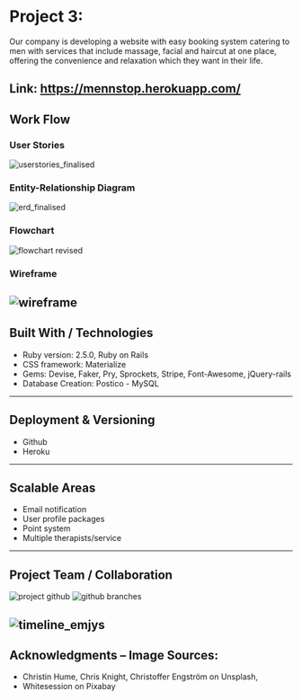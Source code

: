 # Project 3:

Our company is developing a website with easy booking system catering to men with services that include massage, facial and haircut at one place, offering the convenience and relaxation which they want in their life.

Link: https://mennstop.herokuapp.com/
---
## Work Flow
### User Stories
![userstories_finalised](https://user-images.githubusercontent.com/31798170/35610116-1a591bd6-069b-11e8-9054-46a22c62d891.png)

### Entity-Relationship Diagram
![erd_finalised](https://user-images.githubusercontent.com/31798170/35610133-27a2b338-069b-11e8-9795-2b85691e832f.png)

### Flowchart
![flowchart revised](https://user-images.githubusercontent.com/31798170/35548283-5c332d04-05b9-11e8-8200-b79b9bc44625.png)

### Wireframe
![wireframe](https://user-images.githubusercontent.com/31798170/35616686-f30d62e2-06b0-11e8-88d9-9c4509a3acaa.png)
---
## Built With / Technologies
* Ruby version: 2.5.0, Ruby on Rails
* CSS framework: Materialize
* Gems: Devise, Faker, Pry, Sprockets, Stripe, Font-Awesome, jQuery-rails
* Database Creation: Postico - MySQL
---
## Deployment & Versioning
* Github
* Heroku
---
## Scalable Areas
* Email notification
* User profile packages
* Point system
* Multiple therapists/service
---
## Project Team / Collaboration
![project github](https://user-images.githubusercontent.com/31798170/35668830-056ddf08-076e-11e8-802b-8fdcece496fe.jpg)
![github branches](https://user-images.githubusercontent.com/31798170/35668880-3c9f09c0-076e-11e8-80ee-1fe11b2be6d1.jpg)

![timeline_emjys](https://user-images.githubusercontent.com/31798170/35682650-5ec49744-079c-11e8-9ea7-3074fe5b1576.png)
---
## Acknowledgments – Image Sources:
* Christin Hume, Chris Knight, Christoffer Engström on Unsplash,
* Whitesession on Pixabay
